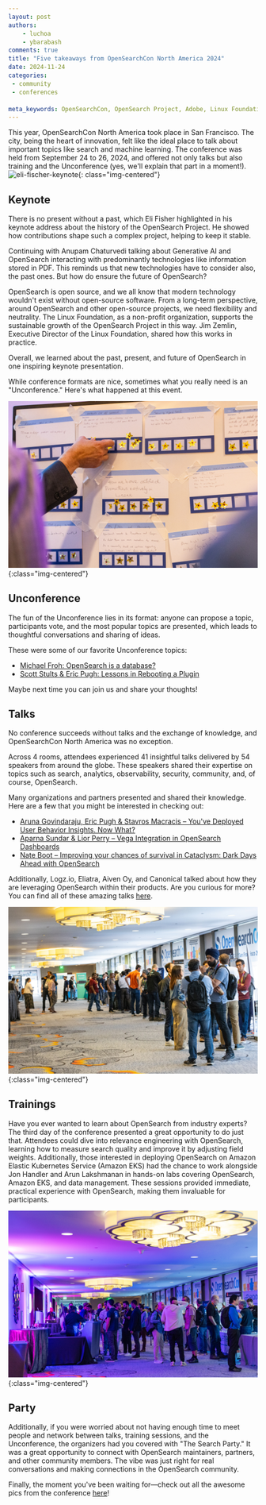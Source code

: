 ```yaml
---
layout: post
authors: 
    - luchoa
    - ybarabash
comments: true
title: "Five takeaways from OpenSearchCon North America 2024"
date: 2024-11-24
categories:
 - community
 - conferences

meta_keywords: OpenSearchCon, OpenSearch Project, Adobe, Linux Foundation, GenAI, Vector Search, OpenSearch Software Foundation
---
```




This year, OpenSearchCon North America took place in San Francisco. The city, being the heart of innovation, felt like
the ideal place to talk about important topics like search and machine learning. The conference was held from September
24 to 26, 2024, and offered not only talks but also training and the Unconference (yes, we'll explain that part in a
moment!).
![eli-fischer-keynote](/assets/media/blog-images/2024-11-01-5-Takeaways-of-OpenSearchCon-NA-2024/eli-fischer-keynote.jpg){:
class="img-centered"}

## Keynote

There is no present without a past, which Eli Fisher highlighted in his keynote address about the history of the
OpenSearch Project. He showed how contributions shape such a complex project, helping to keep it stable.

Continuing with Anupam Chaturvedi talking about Generative AI and OpenSearch interacting with predominantly technologies
like information stored in PDF. This reminds us that new technologies have to consider also, the past ones. But how do
ensure the future of OpenSearch?

OpenSearch is open source, and we all know that modern technology wouldn't exist without open-source software. From a long-term perspective, around OpenSearch and other open-source projects, we need flexibility and neutrality. The Linux Foundation, as a non-profit organization, supports the sustainable growth of the OpenSearch Project in this way. Jim Zemlin, Executive Director of the Linux Foundation, shared how this works in practice. 

Overall, we learned about the past, present, and future of OpenSearch in one inspiring keynote presentation.

While conference formats are nice, sometimes what you really need is an "Unconference." Here's what happened at this event.

![uncoference](/assets/media/blog-images/2024-11-01-5-Takeaways-of-OpenSearchCon-NA-2024/unconference.jpg){:class="img-centered"}

## Unconference

The fun of the Unconference lies in its format: anyone can propose a topic, participants vote, and the most popular topics are presented, which leads to thoughtful conversations and sharing of ideas. 

These were some of our favorite Unconference topics: 
- [Michael Froh: OpenSearch is a database?](https://www.youtube.com/watch?v=HFItXRGumq8)
- [Scott Stults & Eric Pugh: Lessons in Rebooting a Plugin](https://www.youtube.com/watch?v=S_dc8l2P1ew)

Maybe next time you can join us and share your thoughts!

## Talks

No conference succeeds without talks and the exchange of knowledge, and OpenSearchCon North America was no exception.

Across 4 rooms, attendees experienced 41 insightful talks delivered by 54 speakers from around the globe. These speakers shared their expertise on topics such as search, analytics, observability, security, community, and, of course, OpenSearch.

Many organizations and partners presented and shared their knowledge. Here are a few that you might be interested in checking out: 
- [Aruna Govindaraju, Eric Pugh & Stavros Macracis – You've Deployed User Behavior Insights. Now What?](https://www.youtube.com/watch?v=xi261oUamXc&t=20s)
- [Aparna Sundar & Lior Perry – Vega Integration in OpenSearch Dashboards](https://www.youtube.com/watch?v=UZ9RbVi2nLo&t=3s)
- [Nate Boot – Improving your chances of survival in Cataclysm: Dark Days Ahead with OpenSearch](https://www.youtube.com/watch?v=3kTjMTvw4No)

Additionally, Logz.io, Eliatra, Aiven Oy, and Canonical talked about how they are leveraging OpenSearch within their
products. Are you curious for more? You can find all of these amazing
talks [here](https://www.youtube.com/watch?v=WPVGfWoR0B8&list=PLzgr9zSpws17ZYDb12UTIgEXq5vrUA4b1).

![conference-attendees](/assets/media/blog-images/2024-11-01-5-Takeaways-of-OpenSearchCon-NA-2024/conference-attendees.jpg){:class="img-centered"}

## Trainings

Have you ever wanted to learn about OpenSearch from industry experts? The third day of the conference presented a great
opportunity to do just that. Attendees could dive into relevance engineering with OpenSearch, learning how to measure
search quality and improve it by adjusting field weights. Additionally, those interested in deploying OpenSearch on
Amazon Elastic Kubernetes Service (Amazon EKS) had the chance to work alongside Jon Handler and Arun Lakshmanan in
hands-on labs covering OpenSearch, Amazon EKS, and data management. These sessions provided immediate, practical
experience with OpenSearch, making them invaluable for participants.

![conference-party](/assets/media/blog-images/2024-11-01-5-Takeaways-of-OpenSearchCon-NA-2024/conference-party.jpg){:class="img-centered"}

## Party

Additionally, if you were worried about not having enough time to meet people and network between talks, training
sessions, and the Unconference, the organizers had you covered with "The Search Party." It was a great opportunity to
connect with OpenSearch maintainers, partners, and other community members. The vibe was just right for real
conversations and making connections in the OpenSearch community.

Finally, the moment you've been waiting for—check out all the awesome pics from the
conference [here](https://buff.ly/3U3Sh5K)! 